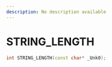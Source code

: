 ```yaml
---
description: No description available 
---
```


# STRING_LENGTH

```cpp
int STRING_LENGTH(const char* _Unk0);
```